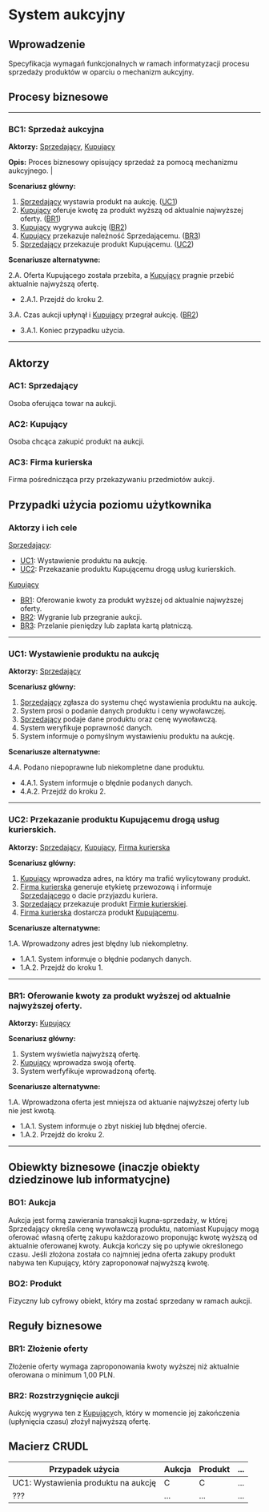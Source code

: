 # System aukcyjny

## Wprowadzenie

Specyfikacja wymagań funkcjonalnych w ramach informatyzacji procesu sprzedaży produktów w oparciu o mechanizm aukcyjny. 

## Procesy biznesowe

---
<a id="bc1"></a>
### BC1: Sprzedaż aukcyjna 

**Aktorzy:** [Sprzedający](#ac1), [Kupujący](#ac2)

**Opis:** Proces biznesowy opisujący sprzedaż za pomocą mechanizmu aukcyjnego. |

**Scenariusz główny:**
1. [Sprzedający](#ac1) wystawia produkt na aukcję. ([UC1](#uc1))
2. [Kupujący](#ac2) oferuje kwotę za produkt wyższą od aktualnie najwyższej oferty. ([BR1](#br1))
3. [Kupujący](#ac2) wygrywa aukcję ([BR2](#br2))
4. [Kupujący](#ac2) przekazuje należność Sprzedającemu. ([BR3](#br3))
5. [Sprzedający](#ac1) przekazuje produkt Kupującemu. ([UC2](#uc2))

**Scenariusze alternatywne:** 

2.A. Oferta Kupującego została przebita, a [Kupujący](#ac2) pragnie przebić aktualnie najwyższą ofertę.
* 2.A.1. Przejdź do kroku 2.

3.A. Czas aukcji upłynął i [Kupujący](#ac2) przegrał aukcję. ([BR2](#br2))
* 3.A.1. Koniec przypadku użycia.

---

## Aktorzy

<a id="ac1"></a>
### AC1: Sprzedający

Osoba oferująca towar na aukcji.

<a id="ac2"></a>
### AC2: Kupujący

Osoba chcąca zakupić produkt na aukcji.

<a id="ac3"></a>
### AC3: Firma kurierska

Firma pośrednicząca przy przekazywaniu przedmiotów aukcji.

## Przypadki użycia poziomu użytkownika

### Aktorzy i ich cele

[Sprzedający](#ac1):
* [UC1](#uc1): Wystawienie produktu na aukcję.
* [UC2](#uc2): Przekazanie produktu Kupującemu drogą usług kurierskich. 

[Kupujący](#ac2)
* [BR1](#br1): Oferowanie kwoty za produkt wyższej od aktualnie najwyższej oferty.
* [BR2](#br2): Wygranie lub przegranie aukcji.
* [BR3](#br3): Przelanie pieniędzy lub zapłata kartą płatniczą. 

---
<a id="uc1"></a>
### UC1: Wystawienie produktu na aukcję

**Aktorzy:** [Sprzedający](#ac1)

**Scenariusz główny:**
1. [Sprzedający](#ac1) zgłasza do systemu chęć wystawienia produktu na aukcję.
2. System prosi o podanie danych produktu i ceny wywoławczej.
3. [Sprzedający](#ac1) podaje dane produktu oraz cenę wywoławczą.
4. System weryfikuje poprawność danych.
5. System informuje o pomyślnym wystawieniu produktu na aukcję.

**Scenariusze alternatywne:** 

4.A. Podano niepoprawne lub niekompletne dane produktu.
* 4.A.1. System informuje o błędnie podanych danych.
* 4.A.2. Przejdź do kroku 2.

---

<a id="uc2"></a>
### UC2: Przekazanie produktu Kupującemu drogą usług kurierskich.

**Aktorzy:** [Sprzedający](#ac1), [Kupujący](#ac2), [Firma kurierska](#ac3)

**Scenariusz główny:**
1. [Kupujący](#ac2) wprowadza adres, na który ma trafić wylicytowany produkt.
2. [Firma kurierska](#ac3) generuje etykietę przewozową i informuje [Sprzedającego](#ac1) o dacie przyjazdu kuriera.
3. [Sprzedający](#ac1) przekazuje produkt [Firmie kurierskiej](#ac3).
4. [Firma kurierska](#ac3) dostarcza produkt [Kupującemu](#ac2).

**Scenariusze alternatywne:** 

1.A. Wprowadzony adres jest błędny lub niekompletny.
* 1.A.1. System informuje o błędnie podanych danych.
* 1.A.2. Przejdź do kroku 1.

---

<a id="br1"></a>
### BR1: Oferowanie kwoty za produkt wyższej od aktualnie najwyższej oferty.

**Aktorzy:** [Kupujący](#ac2)

**Scenariusz główny:**
1. System wyświetla najwyższą ofertę.
2. [Kupujący](#ac2) wprowadza swoją ofertę.
3. System werfyfikuje wprowadzoną ofertę.

**Scenariusze alternatywne:** 

1.A. Wprowadzona oferta jest mniejsza od aktuanie najwyższej oferty lub nie jest kwotą.
* 1.A.1. System informuje o zbyt niskiej lub błędnej ofercie.
* 1.A.2. Przejdź do kroku 2.

---

## Obiewkty biznesowe (inaczje obiekty dziedzinowe lub informatycjne)

### BO1: Aukcja

Aukcja jest formą zawierania transakcji kupna-sprzedaży, w której Sprzedający określa cenę wywoławczą produktu, natomiast Kupujący mogą oferować własną ofertę zakupu każdorazowo proponując kwotę wyższą od aktualnie oferowanej kwoty. Aukcja kończy się po upływie określonego czasu. Jeśli złożona została co najmniej jedna oferta zakupy produkt nabywa ten Kupujący, który zaproponował najwyższą kwotę. 

### BO2: Produkt

Fizyczny lub cyfrowy obiekt, który ma zostać sprzedany w ramach aukcji.

## Reguły biznesowe

<a id="br1"></a>
### BR1: Złożenie oferty

Złożenie oferty wymaga zaproponowania kwoty wyższej niż aktualnie oferowana o minimum 1,00 PLN.


<a id="br2"></a>
### BR2: Rozstrzygnięcie aukcji

Aukcję wygrywa ten z [Kupujący](#ac2)ch, który w momencie jej zakończenia (upłynięcia czasu) złożył najwyższą ofertę.

## Macierz CRUDL


| Przypadek użycia                                  | Aukcja | Produkt | ... |
| ------------------------------------------------- | ------ | ------- | --- |
| UC1: Wystawienia produktu na aukcję               |    C   |    C    | ... |
| ???                                               |  ...   |  ...    | ... |


